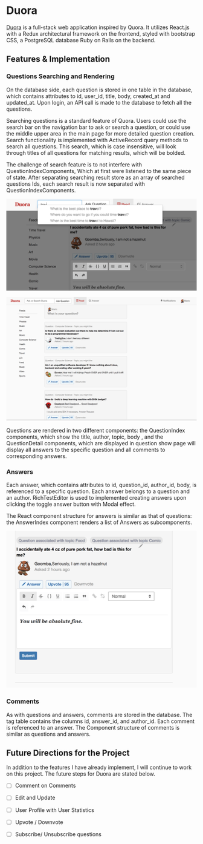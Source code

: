 # Duora

[heroku]: https://duora.herokuapp.com/ 
[Duora][heroku] is a full-stack web application inspired by Quora. It utilizes React.js with a Redux architectural framework on the frontend, styled with bootstrap CSS, a PostgreSQL database Ruby on Rails on the backend.

## Features & Implementation

### Questions Searching and Rendering

On the database side, each question is stored in one table in the database, which contains attributes to id, user_id, title, body, created_at and updated_at. Upon login, an API call is made to the database to fetch all the questions.

Searching questions is a standard feature of Quora. Users could use the search bar on the navigation bar to ask or search a question, or could use the middle upper area in the main page for more detailed question creation. Search functionality is implemented with ActiveRecord query methods to search all questions. This search, which is case insensitive, will look through titles of all questions for matching results, which will be bolded.

The challenge of search feature is to not interfere with QuestionIndexComponents, Which at first were listened to the same piece of state. After separating searching result store as an array of searched questions Ids, each search result is now separated with QuestionIndexComponents.

![wireframes](docs/wireframes/search_result.png)

![wireframes](docs/wireframes/mainpage.png)


Questions are rendered in two different components: the QuestionIndex components, which show the title, author, topic, body , and the QuestionDetail components, which are displayed in question show page will display all answers to the specific question and all comments to corresponding answers.

### Answers

Each answer, which contains attributes to id, question_id, author_id, body, is referenced to a specific question. Each answer belongs to a question and an author.
RichTestEditor is used to implemented creating answers upon clicking the toggle answer button with Modal effect.

The React component structure for answers is similar as that of questions: the AnswerIndex component renders a list of Answers as subcomponents.

![wireframes](docs/wireframes/create_answer.png)

### Comments

As with questions and answers, comments are stored in the database. The tag table contains the columns id, answer_id, and author_id. Each comment is referenced to an answer. The Component structure of comments is similar as questions and answers.

## Future Directions for the Project

In addition to the features I have already implement, I will continue to work on this project. The future steps for Duora are stated below.

- [ ] Comment on Comments
- [ ] Edit and Update
- [ ] User Profile with User Statistics
- [ ] Upvote / Downvote
- [ ] Subscribe/ Unsubscribe questions

